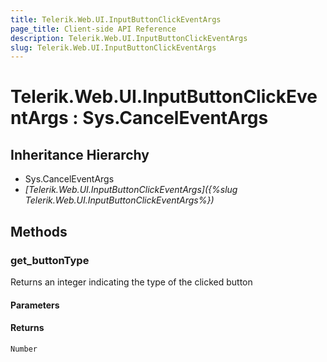 ```yaml
---
title: Telerik.Web.UI.InputButtonClickEventArgs
page_title: Client-side API Reference
description: Telerik.Web.UI.InputButtonClickEventArgs
slug: Telerik.Web.UI.InputButtonClickEventArgs
---
```


# Telerik.Web.UI.InputButtonClickEventArgs : Sys.CancelEventArgs 

## Inheritance Hierarchy

* Sys.CancelEventArgs
* *[Telerik.Web.UI.InputButtonClickEventArgs]({%slug Telerik.Web.UI.InputButtonClickEventArgs%})*

## Methods

###  get_buttonType

Returns an integer indicating the type of the clicked button

#### Parameters

#### Returns

`Number` 
